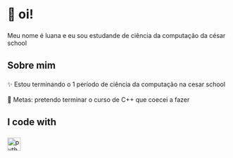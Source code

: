 <h1 align="left"> 👋 oi!</h1>

###

<p align="left">Meu nome é luana e eu sou estudande de ciência da computação da césar school </p>

###

<h2 align="left">Sobre mim</h2>

###

<p align="left">✨ Estou terminando o 1 período de ciência da computação na cesar school <br> <br>🎯 Metas: pretendo terminar o curso de C++ que coecei a fazer <br> </p>

###

<h2 align="left">I code with</h2>

###

<div align="left">
  <img src="https://cdn.jsdelivr.net/gh/devicons/devicon/icons/python/python-original.svg" height="30" alt="python logo"  />
  <img width="12" />
</div>

###
